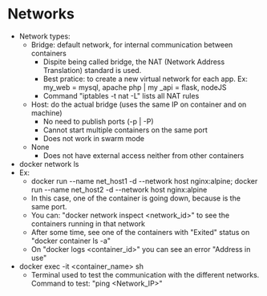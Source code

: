 # Networks
- Network types:
  - Bridge: default network, for internal communication between containers
    - Dispite being called bridge, the NAT (Network Address Translation) standard is used.
    - Best pratice: to create a new virtual network for each app. Ex: my_web = mysql, apache php | my
  _api = flask, nodeJS
    - Command "iptables -t nat -L" lists all NAT rules
  - Host: do the actual bridge (uses the same IP on container and on machine)
    - No need to publish ports (-p | -P)
    - Cannot start multiple containers on the same port
    - Does not work in swarm mode 
  - None
    - Does not have external access neither from other containers
- docker network ls
- Ex: 
  - docker run --name net_host1 -d --network host nginx:alpine; docker run --name net_host2 -d --network host nginx:alpine  
  - In this case, one of the container is going down, because is the same port.
  - You can: "docker network inspect <network_id>" to see the containers running in that network
  - After some time, see one of the containers with "Exited" status on "docker container ls -a"
  - On "docker logs <container_id>" you can see an error "Address in use"
- docker exec -it <container_name> sh 
  - Terminal used to test the communication with the different networks. Command to test: "ping <Network_IP>"